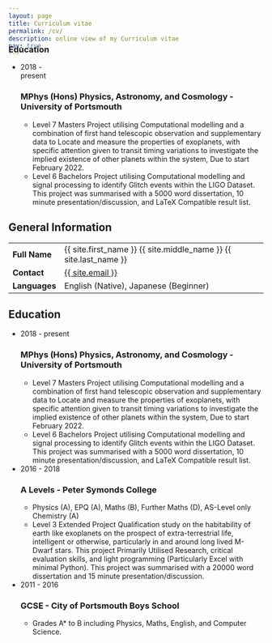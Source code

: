 ```yaml
---
layout: page
title: Curriculum vitae
permalink: /cv/
description: online view of my Curriculum vitae
nav: true
---
```


<div class="row" style="margin-top: -3.5em;">
	<a class="ml-auto mr-2" href="/assets/pdf/CV.pdf" target="_blank">
	  <i class="fas fa-file-pdf"></i>
	</a>
</div>

<!-- General -->

<div class="cv">
	<div class="card mt-3 p-3">
		<h3 class="card-title">Education</h3>
		<div>
			<ul class="card-text font-weight-light list-group list-group-flush">
				<li class="list-group-item">
					<div class="row">
						<div class="col-xs-2 cl-sm-2 col-md-auto text-left" style="width: 90px;">
							<span class="badge font-weight-bold danger-color-dark darken-1 text-uppercase align-middle" style="width: 90px;">
								2018 - present
							</span>
						</div>
						<div class="col-xs-10 cl-sm-10 col-md mt-2 mt-md-0">
							<h3 class="title font-weight-bold ml-1 ml-md-4">MPhys (Hons) Physics, Astronomy, and Cosmology - University of Portsmouth</h3>
							<ul class="items">
								<li>
									Level 7 Masters Project utilising Computational modelling and a combination of first hand telescopic observation and supplementary data to Locate and measure the properties of exoplanets, with specific attention given to transit timing variations to investigate the implied existence of other planets within the system, Due to start February 2022.
								</li>
								<li>
									Level 6 Bachelors Project utilising Computational modelling and signal processing to identify Glitch events within the LIGO Dataset. This project was summarised with a 5000 word dissertation, 10 minute presentation/discussion, and LaTeX Compatible result list.
								</li>
							</ul>
						</div>
					</div>
				</li>
			</ul>
		</div>
	</div>
</div>

<!-- General -->

<div class="card-item">
	<div class="card">
	      <h2 class="card-title">General Information</h2>
	      <table class="table table-sm table-borderless">
	          <tr>
				<td class="p-0 pr-2 text-right">
					<b>Full Name</b>
				</td>
				<td class="p-0 pl-2 text-left">
					{{ site.first_name }} {{ site.middle_name }} {{ site.last_name }}
				</td>
			</tr>
			<tr>
				<td class="p-0 pr-2 text-right">
					<b>Contact</b>
				</td>
				<td class="p-0 pl-2 text-left">
					<a href="mailto:{{ site.email | encode_email }}" title="email">{{ site.email }}</a>
				</td>
			</tr>
			<tr>
				<td class="p-0 pr-2 text-right">
					<b>Languages</b>
				</td>
				<td class="p-0 pl-2 text-left">
					English (Native), Japanese (Beginner)
				</td>
			</tr>
		</table>
	</div>
</div>

<!-- Education -->

<div class="card-item">
	<div class="card">	
		<h2 class="card-title">Education</h2>
		<ul class="card-text">
			<li>
	    			<span class="badge text-uppercase align-middle" style="width: 90px;">
					2018 - present
				</span>
				<h3 class="card-title">MPhys (Hons) Physics, Astronomy, and Cosmology - University of Portsmouth</h3>
				<ul class="items">
					<li>
						Level 7 Masters Project utilising Computational modelling and a combination of first hand telescopic observation and supplementary data to Locate and measure the properties of exoplanets, with specific attention given to transit timing variations to investigate the implied existence of other planets within the system, Due to start February 2022.
					</li>
					<li>
						Level 6 Bachelors Project utilising Computational modelling and signal processing to identify Glitch events within the LIGO Dataset. This project was summarised with a 5000 word dissertation, 10 minute presentation/discussion, and LaTeX Compatible result list.
					</li>
				</ul>
			</li>
			<li>
	    			<span class="badge text-uppercase align-middle" style="width: 90px;">
					2016 - 2018
				</span>
				<h3 class="card-title">A Levels - Peter Symonds College</h3>
				<ul class="items">
					<li>
						Physics (A), EPQ (A), Maths (B), Further Maths (D), AS-Level only Chemistry (A)
					</li>
					<li>
						Level 3 Extended Project Qualification study on the habitability of earth like exoplanets on the prospect of extra-terrestrial life, intelligent or otherwise, particularly in and around long lived M-Dwarf stars. This project Primarily Utilised Research, critical evaluation skills, and light programming (Particularly Excel with minimal Python). This project was summarised with a 20000 word dissertation and 15 minute presentation/discussion.
					</li>
				</ul>
			</li>
			<li>
	    			<span class="badge text-uppercase align-middle" style="width: 90px;">
					2011 - 2016
				</span>
				<h3 class="card-title">GCSE - City of Portsmouth Boys School</h3>
				<ul class="items">
					<li>
						Grades A* to B including Physics, Maths, English, and Computer Science.
					</li>
				</ul>
			</li>
		</ul>
	</div>
</div>

